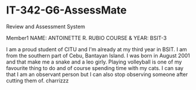 # IT-342-G6-AssessMate
Review and Assessment System

Member1
NAME: ANTOINETTE R. RUBIO
COURSE & YEAR: BSIT-3

I am a proud student of CITU and I'm already at my third year in BSIT. I am from the southern part of Cebu, Bantayan Island. I was born in August 2001 and that make me a snake and a leo girly. Playing volleyball is one of my favourite thing to do and of course spending time with my cats. I can say that I am an observant person but I can also stop observing someone after cutting them of. charrizzz
